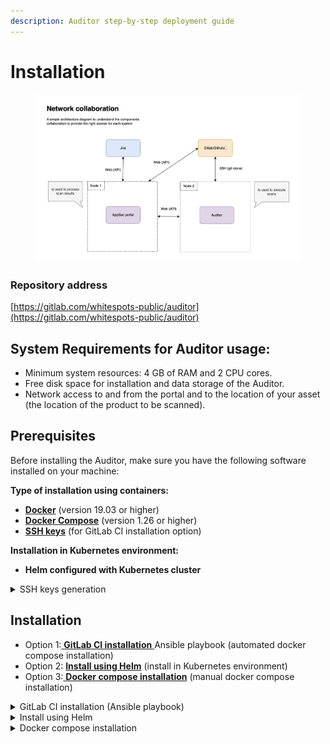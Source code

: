 ```yaml
---
description: Auditor step-by-step deployment guide
---
```


# Installation

<figure><img src="../../.gitbook/assets/image (4) (1).png" alt=""><figcaption></figcaption></figure>

### Repository address

[https://gitlab.com/whitespots-public/auditor](https://gitlab.com/whitespots-public/auditor)

## System Requirements for Auditor usage:

* Minimum system resources: 4 GB of RAM and 2 CPU cores.
* Free disk space for installation and data storage of the Auditor.
* Network access to and from the portal and to the location of your asset (the location of the product to be scanned).

## Prerequisites

Before installing the Auditor, make sure you have the following software installed on your machine:

**Type of installation using containers:**

* [**Docker**](https://docs.docker.com/get-docker/) (version 19.03 or higher)
* [**Docker Compose**](https://docs.docker.com/compose/install/linux/#install-using-the-repository) (version 1.26 or higher)
* [**SSH keys**](installation.md#ssh-keys) (for GitLab CI installation option)

**Installation in Kubernetes environment:**

* **Helm configured with Kubernetes cluster**

<details>

<summary>SSH keys generation</summary>

To securely connect to the Linux server, you will need to set up SSH keys.

If you don't have SSH keys already, you can generate them using the following command in your server terminal:

```bash
ssh-keygen 
```

:warning: When copying keys, make sure you copy **without spaces**.

#### Set SSH key to your Server

After generating the SSH keys, you need to copy the **public SSH key** to the Linux server. Use this command to copy the public key:

```bash
ssh-copy-id <username>@<server-ip-address>
```

Replace `<username>` with your Linux server account username, and `<server-ip-address>` with the IP address of the Linux server. You will be prompted to enter your password for authentication.

Open the file on your local machine where the **private SSH key** is stored. The private key is typically saved with a `.pem` or `.ssh` file extension.

Select and copy the contents of the private key file. Ensure you copy the key with the correct permissions and line breaks intact.

</details>

## Installation

* Option 1:[ **GitLab CI installation** ](installation.md#gitlab-ci-installation-ansible-playbook)Ansible playbook (automated docker compose installation)
* Option 2: [**Install using Helm**](installation.md#instal-using-helm) (install in Kubernetes environment)
* Option 3:[ **Docker compose installation**](installation.md#docker-compose-installation) (manual docker compose installation)

<details>

<summary>GitLab CI installation (Ansible playbook)</summary>

**Step 1. Fork the Auditor Repository**

Fork the Auditor repository on GitLab. This creates a copy of the repository under your GitLab account.

**Step 2. Set the public SSH key on the host**

Establish a secure connection between the host and the repository by setting the public SSH key.

**Step 3.** [**Configure GitLab CI/CD Environment Variables**](https://docs.gitlab.com/ee/ci/variables/)

In GitLab, go to _"Settings" > "CI / CD" > "Variables"_ and configure the following environment variables:

* <mark style="color:blue;">`SSH_KEY_PRIVATE`</mark>: Set the private SSH key within the forked repository for authentication.
* <mark style="color:blue;">`ACCESS_TOKEN`</mark>: set the Access Token value that you will receive after the first run of CI Pipeline (step 9)

**Optional** environment variables:

* <mark style="color:blue;">`IMAGE_VERSION`</mark>: The script will autonomously determine the most recent version.
* <mark style="color:blue;">`DB_NAME`</mark>, <mark style="color:blue;">`DB_USER`</mark>, <mark style="color:blue;">`DB_PASS`</mark>, <mark style="color:blue;">`DB_HOST`</mark>, <mark style="color:blue;">`DB_PORT`</mark>: Required for database configuration.
*   <mark style="color:blue;">`RABBITMQ_DEFAULT_USER`</mark>, <mark style="color:blue;">`RABBITMQ_DEFAULT_PASS`</mark>, <mark style="color:blue;">`AMQP_HOST_STRING`</mark>: Message broker configuration.&#x20;

    The username and password in the RABBITMQ\_DEFAULT\_PASS and RABBITMQ\_DEFAULT\_USER variables **must be the same** as in AMQP\_HOST\_STRING.

**Step 4. Update the Hosts File**

In the repository's **`hosts`** file, specify the group name and IP address of the hosts where Auditor will be installed:

`[prod_portal]` - name of the group\
`206.189.63.52` - IP address

**Step 5. Update Variables in prod\_portal.yml**

Update the variables in the **`prod_portal.yml`** file in the\
**group\_vars** directory

```
ansible_user: root 
ansible_ssh_private_key : ~/.ssh/id_rsa
work_dir: /opt
```

<mark style="color:blue;">`ansible_user`</mark>: Specify the user Ansible should use when connecting to the server\
<mark style="color:blue;">`ansible_ssh_private_key`</mark>: Specify the path to the private SSH key for authentication\
<mark style="color:blue;">`work_dir`</mark>: The working directory on the target server where the application will be installed

**Step 6. Commit Changes**

After updating the hosts file and group\_vars/prod\_portal.yml, commit the changes to your GitLab repository

**Step 7. Run GitLab CI Pipeline**

In the GitLab CI/CD > Pipelines section, you should see the pipeline running the deploy job.

**Step 8. Monitor the Installation**

Once the pipeline is running, click on the deploy job to view the logs.\
The Ansible playbook will be executed, deploying Auditor on the specified host.\


<img src="../../.gitbook/assets/ci_deploy.jpg" alt="" data-size="original">

**Step 9. Adding an Access Token**

Now your application should be accessible on the port specified in the configuration.

After the first run, you will receive an <mark style="color:blue;">**`Access Token`**</mark>.

<img src="../../.gitbook/assets/acsess token.jpg" alt="" data-size="original">

<mark style="color:red;">Copy the value of the access token and add it in the CI/CD variables on GitLab</mark>

<mark style="color:blue;">`ACCESS_TOKEN`</mark>: your value

After adding the variable, **must to restart the service** from the command line using the command:

```
docker-compose down
docker-compose up -d
```

Save the key value in a safe place for later usage in the Auditor [settings](../../appsec-portal/features/vulnerability-discovery/auditor-settings/auditor-config.md)

</details>

<details>

<summary>Install using Helm</summary>

Before using Helm, make sure that Helm is installed on your computer and that your Kubernetes cluster is configured to work with Helm

**Step 1. Add helm package**

Add the Auditor package to your server:

```
helm repo add auditor https://gitlab.com/api/v4/projects/51993931/packages/helm/stable
helm repo update
```

**Step 2. Take a look at our helm variables and define which you want to change**

[**https://gitlab.com/whitespots-public/auditor/-/blob/main/AuditorHelmChart/values.yaml?ref\_type=heads**](https://gitlab.com/whitespots-public/auditor/-/blob/main/AuditorHelmChart/values.yaml?ref_type=heads)

**Step 3. Helm install with all resources inside cluster**

**In the example we use pre-installed nginx ingress controller and postgres, redis, rabbitmq from chart:**

```
helm upgrade --install auditor auditor/appsecauditor \
   --set rabbitmq.auth.username="admin" \
   --set rabbitmq.auth.password="admin" \
   --set postgresql.enabled=true \
   --set configs.configMap.max_threads_autoscale=4 \
   --set ingress.enabled=true \
   --set ingress.annotations."nginx\.ingress\.kubernetes\.io\/scheme"=internet-facing \
   --set ingress.annotations."nginx\.ingress\.kubernetes\.io\/target\-type"=ip \
   --set ingress.ingressClassName=nginx \
   --set ingress.host=localhost \
   -n whitespots-auditor --create-namespace
```

Test with your ingress If you don't have any:

```
kubectl apply -f https://raw.githubusercontent.com/kubernetes/ingress-nginx/main/deploy/static/provider/cloud/deploy.yaml
kubectl get svc -n ingress-nginx
```

Just in case if migrations haven't succeed

```
kubectl exec -it $(kubectl get pods -n whitespots-auditor -l app.kubernetes.io/name=appsecauditor-auditor -o jsonpath='{.items[0].metadata.name}') -n whitespots-auditor -- alembic upgrade head
```

**Another example for external Rabbitmq**

`amqps://myuser:password@rabbit.cloudprovider.com:5671/vhost`

```
helm upgrade --install auditor auditor/appsecauditor \
   --set rabbitmq.enabled="false" \
   --set externalRabbitmq.enabled="true" \
   --set externalRabbitmq.scheme="amqps" \
   --set externalRabbitmq.port="5671" \
   --set externalRabbitmq.username="myuser" \
   --set externalRabbitmq.vhost="vhost" \
   --set externalRabbitmq.password="password" \
   --set externalRabbitmq.host="rabbit.cloudprovider.com" \
   --set postgresql.enabled=true \
   --set configs.configMap.max_threads_autoscale=4 \
   --set ingress.enabled=true \
   --set ingress.annotations."nginx\.ingress\.kubernetes\.io\/scheme"=internet-facing \
   --set ingress.annotations."nginx\.ingress\.kubernetes\.io\/target\-type"=ip \
   --set ingress.ingressClassName=nginx \
   --set ingress.host=localhost \
   --set configs.secret.access_token=57e86d18e7dd0ab \
   -n whitespots-auditor --create-namespace
```

**Step 4. Connect runners to CI**

After the first login you will receive an  <mark style="color:blue;">**`Access Token`**</mark>. Copy and set as a variable token and relaunch service scanner\_worker.

<img src="../../.gitbook/assets/acsess token.jpg" alt="" data-size="original">

<mark style="color:red;">Copy and set</mark> <mark style="color:red;">as a variable token</mark> and relaunch service scanner\_worker.

```
kubectl get deployments -n whitespots-auditor
kubectl delete deployment auditor-appsecauditor-scanner-worker -n whitespots-auditor

helm upgrade --install auditor auditor/appsecauditor \
   --set rabbitmq.auth.username="admin" \
   --set rabbitmq.auth.password="admin" \
   --set postgresql.enabled=true \
   --set configs.configMap.max_threads_autoscale=4 \
   --set ingress.enabled=true \
   --set ingress.annotations."nginx\.ingress\.kubernetes\.io\/scheme"=internet-facing \
   --set ingress.annotations."nginx\.ingress\.kubernetes\.io\/target\-type"=ip \
   --set ingress.ingressClassName=nginx \
   --set ingress.host=localhost \
   --set configs.secret.access_token=access_token \
   -n whitespots-auditor --create-namespace


```

**Save the key value in a safe place for later usage** in the Auditor [settings](../../appsec-portal/features/vulnerability-discovery/auditor-settings/auditor-config.md)

</details>

<details>

<summary>Docker compose installation</summary>

**Step 1: Clone the repository**

Clone the Auditor repository to your server:

```
git clone https://gitlab.com/whitespots-public/auditor.git auditor
```

**Step 2 Navigate to the root directory**

Navigate to the root directory of the Auditor project by executing the following command:

```
cd auditor
```

**Step 3: Set environment variables**

Environment variables are set by default.\
If changes are needed, create an **.env** **file** in the project's root folder.&#x20;

Example .env file:

```
IMAGE_VERSION=release_v24.07.2
DB_NAME=postgres
DB_USER=postgres
DB_PASS=postgres
DB_HOST=postgres
DB_PORT=5432
RABBITMQ_DEFAULT_USER=admin
RABBITMQ_DEFAULT_PASS=mypass
AMQP_HOST_STRING=amqp://admin:mypass@rabbitmq:5672/
DOCKER_ENCRYPTION_TOKEN=defaultvaluetobechangedorelse...
ACCESS_TOKEN=<your value>
```

* <mark style="color:blue;">`IMAGE_VERSION`</mark>the <mark style="color:red;">required</mark> variable must be specified. Specify a [specific version](../release-notes.md), e.g. release\_v24.07.2
* <mark style="color:blue;">`DB_NAME`</mark>, <mark style="color:blue;">`DB_USER`</mark>, <mark style="color:blue;">`DB_PASS`</mark>, <mark style="color:blue;">`DB_HOST`</mark>, <mark style="color:blue;">`DB_PORT`</mark> variables are required for database configuration.
* If the message broker is hosted on a third-party server, only the <mark style="color:blue;">`AMQP_HOST_STRING`</mark> must be specified. However, if the container is raised locally, all three variables, including <mark style="color:blue;">`RABBITMQ_DEFAULT_USER`</mark> and <mark style="color:blue;">`RABBITMQ_DEFAULT_PASS`</mark> need to be specified.\
  The username and password in the RABBITMQ\_DEFAULT\_PASS and RABBITMQ\_DEFAULT\_USER variables **must be the same** as in AMQP\_HOST\_STRING.
* <mark style="color:blue;">`DOCKER_ENCRYPTION_TOKEN`</mark> this variable is essential when accessing images from a private registry. If your registry requires authentication, provide the appropriate encryption token here.
* <mark style="color:blue;">ACCESS\_TOKEN</mark>: After the first run of the Auditor (step 4) you will get the value of the access token. You must to copy it and put this variable and its value in the .env file.

**Step 4. Start the Auditor**

From the terminal command line, navigate to the directory where the docker-compose.yml file is located.

Run the application by executing the following command:

```
docker compose up -d
```

This will start all the services described in the docker-compose.yml file in the background.

After successfully running the docker-compose up -d command, your application should be accessible on the port specified in the configuration.

You will receive an <mark style="color:blue;">**`Access Token`**</mark> the first time you start. \
<mark style="color:red;">Copy it and set it in the .env file</mark> as the value of the variable <mark style="color:blue;">ACCESS\_TOKEN</mark> (step 3)

<img src="../../.gitbook/assets/acsess token.jpg" alt="" data-size="original">

After adding the variable, **must to restart the service** from the command line using the command:

```
docker compose down
docker compose up -d
```

Save the key value in a safe place for later usage in the Auditor [settings](../../appsec-portal/features/vulnerability-discovery/auditor-settings/auditor-config.md)

</details>


